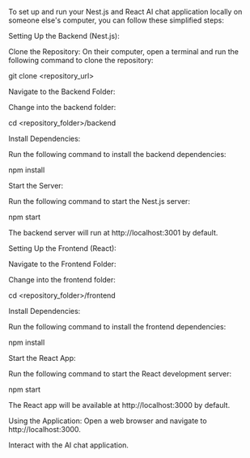 To set up and run your Nest.js and React AI chat application locally on someone else's computer, you can follow these simplified steps:

Setting Up the Backend (Nest.js):

Clone the Repository:
On their computer, open a terminal and run the following command to clone the repository: 

git clone <repository_url>        

Navigate to the Backend Folder:   

Change into the backend folder:

cd <repository_folder>/backend

Install Dependencies:

Run the following command to install the backend dependencies:

npm install         

Start the Server:

Run the following command to start the Nest.js server:

npm start                                    

The backend server will run at http://localhost:3001 by default.

Setting Up the Frontend (React):

Navigate to the Frontend Folder:

Change into the frontend folder:

cd <repository_folder>/frontend

Install Dependencies:

Run the following command to install the frontend dependencies:

npm install

Start the React App:

Run the following command to start the React development server:

npm start

The React app will be available at http://localhost:3000 by default.


Using the Application:
Open a web browser and navigate to http://localhost:3000.

Interact with the AI chat application.

